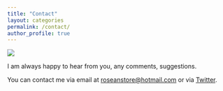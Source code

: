 ```yaml
---
title: "Contact"
layout: categories
permalink: /contact/
author_profile: true
---
```


![](https://www.memecreator.org/static/images/memes/5556993.jpg)

I am always happy to hear from you, any comments, suggestions. 

You can contact me via email at [roseanstore@hotmail.com](mailto:roseanstore@hotmail.com) or via [Twitter](https://twitter.com/geoconR).

